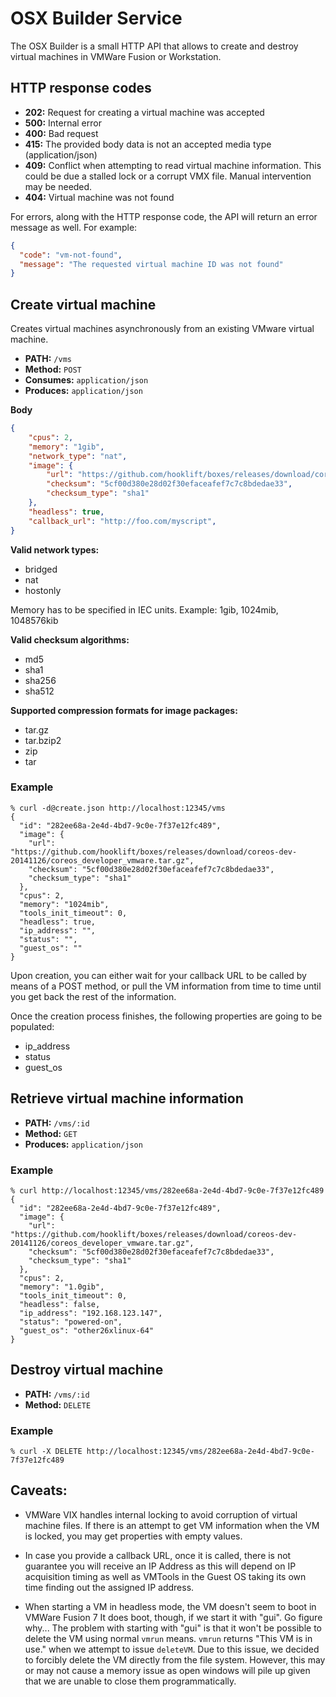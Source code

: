# OSX Builder Service

The OSX Builder is a small HTTP API that allows to create and destroy virtual machines in VMWare Fusion or Workstation.

## HTTP response codes

* **202:** Request for creating a virtual machine was accepted
* **500:** Internal error
* **400:** Bad request
* **415:** The provided body data is not an accepted media type (application/json)
* **409:** Conflict when attempting to read virtual machine information. This could be due a stalled lock or a corrupt VMX file. Manual intervention may be needed.
* **404:** Virtual machine was not found

For errors, along with the HTTP response code, the API will return an error message as well. For example:

```json
{
  "code": "vm-not-found",
  "message": "The requested virtual machine ID was not found"
}
```

## Create virtual machine
Creates virtual machines asynchronously from an existing VMware virtual machine.

* **PATH:** `/vms`
* **Method:** `POST`
* **Consumes:** `application/json`
* **Produces:** `application/json`

**Body**

```json
{
	"cpus": 2,
	"memory": "1gib",
	"network_type": "nat",
	"image": {
		"url": "https://github.com/hooklift/boxes/releases/download/coreos-dev-20141126/coreos_developer_vmware.tar.gz",
		"checksum": "5cf00d380e28d02f30efaceafef7c7c8bdedae33",
		"checksum_type": "sha1"
	},
	"headless": true,
	"callback_url": "http://foo.com/myscript",
}
```

**Valid network types:**

* bridged
* nat
* hostonly

Memory has to be specified in IEC units. Example: 1gib, 1024mib, 1048576kib


**Valid checksum algorithms:**

* md5
* sha1
* sha256
* sha512

**Supported compression formats for image packages:**

* tar.gz
* tar.bzip2
* zip
* tar

### Example

```shell
% curl -d@create.json http://localhost:12345/vms
{
  "id": "282ee68a-2e4d-4bd7-9c0e-7f37e12fc489",
  "image": {
    "url": "https://github.com/hooklift/boxes/releases/download/coreos-dev-20141126/coreos_developer_vmware.tar.gz",
    "checksum": "5cf00d380e28d02f30efaceafef7c7c8bdedae33",
    "checksum_type": "sha1"
  },
  "cpus": 2,
  "memory": "1024mib",
  "tools_init_timeout": 0,
  "headless": true,
  "ip_address": "",
  "status": "",
  "guest_os": ""
}
```

Upon creation, you can either wait for your callback URL to be called by means of a POST method, or pull the VM information from time to time until you get back the rest of the information.

Once the creation process finishes, the following properties are going to be populated:

* ip_address
* status
* guest_os


## Retrieve virtual machine information
* **PATH:** `/vms/:id`
* **Method:** `GET`
* **Produces:** `application/json`

### Example

```shell
% curl http://localhost:12345/vms/282ee68a-2e4d-4bd7-9c0e-7f37e12fc489
{
  "id": "282ee68a-2e4d-4bd7-9c0e-7f37e12fc489",
  "image": {
    "url": "https://github.com/hooklift/boxes/releases/download/coreos-dev-20141126/coreos_developer_vmware.tar.gz",
    "checksum": "5cf00d380e28d02f30efaceafef7c7c8bdedae33",
    "checksum_type": "sha1"
  },
  "cpus": 2,
  "memory": "1.0gib",
  "tools_init_timeout": 0,
  "headless": false,
  "ip_address": "192.168.123.147",
  "status": "powered-on",
  "guest_os": "other26xlinux-64"
}
```

## Destroy virtual machine
* **PATH:** `/vms/:id`
* **Method:** `DELETE`

### Example

```shell
% curl -X DELETE http://localhost:12345/vms/282ee68a-2e4d-4bd7-9c0e-7f37e12fc489
```

## Caveats:
* VMWare VIX handles internal locking to avoid corruption of virtual machine files. If there is an attempt to get VM information when the VM is locked, you may get properties with empty values.

* In case you provide a callback URL, once it is called, there is not guarantee you will receive an IP Address as this will depend on IP acquisition timing as well as VMTools in the Guest OS taking its own time finding out the assigned IP address.

* When starting a VM in headless mode, the VM doesn't seem to boot in VMWare Fusion 7
It does boot, though, if we start it with "gui". Go figure why... The problem with starting with "gui" is that it won't be possible to delete the VM using normal `vmrun` means. `vmrun` returns "This VM is in use." when we attempt to issue `deleteVM`. Due to this issue, we decided to forcibly delete the VM directly from the file system. However, this may or may not cause a memory issue as open windows will pile up given that we are unable to close them programmatically.

